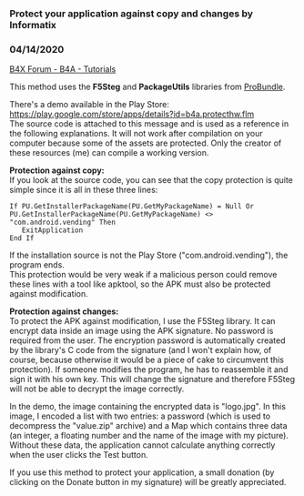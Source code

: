### Protect your application against copy and changes by Informatix
### 04/14/2020
[B4X Forum - B4A - Tutorials](https://www.b4x.com/android/forum/threads/116319/)

This method uses the **F5Steg** and **PackageUtils** libraries from [ProBundle](https://www.b4x.com/android/forum/threads/probundle.58754/post-369803).  
  
There's a demo available in the Play Store: <https://play.google.com/store/apps/details?id=b4a.protecthw.flm>  
The source code is attached to this message and is used as a reference in the following explanations. It will not work after compilation on your computer because some of the assets are protected. Only the creator of these resources (me) can compile a working version.  
  
**Protection against copy:**  
If you look at the source code, you can see that the copy protection is quite simple since it is all in these three lines:  

```B4X
If PU.GetInstallerPackageName(PU.GetMyPackageName) = Null Or PU.GetInstallerPackageName(PU.GetMyPackageName) <> "com.android.vending" Then  
   ExitApplication  
End If
```

  
If the installation source is not the Play Store ("com.android.vending"), the program ends.  
This protection would be very weak if a malicious person could remove these lines with a tool like apktool, so the APK must also be protected against modification.  
  
**Protection against changes:**  
To protect the APK against modification, I use the F5Steg library. It can encrypt data inside an image using the APK signature. No password is required from the user. The encryption password is automatically created by the library's C code from the signature (and I won't explain how, of course, because otherwise it would be a piece of cake to circumvent this protection). If someone modifies the program, he has to reassemble it and sign it with his own key. This will change the signature and therefore F5Steg will not be able to decrypt the image correctly.  
  
In the demo, the image containing the encrypted data is "logo.jpg". In this image, I encoded a list with two entries: a password (which is used to decompress the "value.zip" archive) and a Map which contains three data (an integer, a floating number and the name of the image with my picture). Without these data, the application cannot calculate anything correctly when the user clicks the Test button.  
  
If you use this method to protect your application, a small donation (by clicking on the Donate button in my signature) will be greatly appreciated.